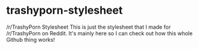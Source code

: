 # trashyporn-stylesheet
/r/TrashyPorn Stylesheet
This is just the stylesheet that I made for /r/TrashyPorn on Reddit.  It's mainly here so I can check out how this whole Github thing works!
